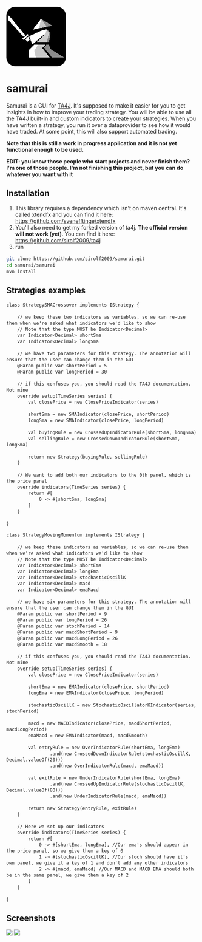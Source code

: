 ![](samurai/src/main/resources/icon2.png)
# samurai

Samurai is a GUI for [TA4J](https://github.com/mdeverdelhan/ta4j). It's supposed to make it easier for you to get insights in how to improve your trading strategy.
You will be able to use all the TA4J built-in and custom indicators to create your strategies. When you have written a strategy, you run it over a dataprovider to see how it would have traded.
At some point, this will also support automated trading.

<b>Note that this is still a work in progress application and it is not yet functional enough to be used.</b>

<b>EDIT: you know those people who start projects and never finish them? I'm one of those people. I'm not finishing this project, but you can do whatever you want with it</b>

## Installation
1. This library requires a dependency which isn't on maven central. It's called xtendfx and you can find it here: https://github.com/svenefftinge/xtendfx
2. You'll also need to get my forked version of ta4j. <b>The official version will not work (yet)</b>. You can find it here: https://github.com/sirolf2009/ta4j
3. run 
```bash
git clone https://github.com/sirolf2009/samurai.git
cd samurai/samurai
mvn install
```

## Strategies examples
```xtend
class StrategySMACrossover implements IStrategy {
	
	// we keep these two indicators as variables, so we can re-use them when we're asked what indicators we'd like to show
	// Note that the type MUST be Indicator<Decimal>
	var Indicator<Decimal> shortSma
	var Indicator<Decimal> longSma
	
	// we have two parameters for this strategy. The annotation will ensure that the user can change them in the GUI
	@Param public var shortPeriod = 5
	@Param public var longPeriod = 30

	// if this confuses you, you should read the TA4J documentation. Not mine	
	override setup(TimeSeries series) {
		val closePrice = new ClosePriceIndicator(series)

        shortSma = new SMAIndicator(closePrice, shortPeriod)
        longSma = new SMAIndicator(closePrice, longPeriod)

        val buyingRule = new CrossedUpIndicatorRule(shortSma, longSma)
        val sellingRule = new CrossedDownIndicatorRule(shortSma, longSma)
        
        return new Strategy(buyingRule, sellingRule)
	}
	
	// We want to add both our indicators to the 0th panel, which is the price panel
	override indicators(TimeSeries series) {
        return #[
        	0 -> #[shortSma, longSma]
        ]
	}
	
}
```
```xtend
class StrategyMovingMomentum implements IStrategy {
	
	// we keep these indicators as variables, so we can re-use them when we're asked what indicators we'd like to show
	// Note that the type MUST be Indicator<Decimal>
	var Indicator<Decimal> shortEma
	var Indicator<Decimal> longEma
	var Indicator<Decimal> stochasticOscillK
	var Indicator<Decimal> macd
	var Indicator<Decimal> emaMacd
	
	// we have six parameters for this strategy. The annotation will ensure that the user can change them in the GUI
	@Param public var shortPeriod = 9
	@Param public var longPeriod = 26
	@Param public var stochPeriod = 14
	@Param public var macdShortPeriod = 9
	@Param public var macdLongPeriod = 26
	@Param public var macdSmooth = 18
	
	// if this confuses you, you should read the TA4J documentation. Not mine	
	override setup(TimeSeries series) {
        val closePrice = new ClosePriceIndicator(series)
        
        shortEma = new EMAIndicator(closePrice, shortPeriod)
        longEma = new EMAIndicator(closePrice, longPeriod)

        stochasticOscillK = new StochasticOscillatorKIndicator(series, stochPeriod)

        macd = new MACDIndicator(closePrice, macdShortPeriod, macdLongPeriod)
        emaMacd = new EMAIndicator(macd, macdSmooth)
        
        val entryRule = new OverIndicatorRule(shortEma, longEma)
                .and(new CrossedDownIndicatorRule(stochasticOscillK, Decimal.valueOf(20)))
                .and(new OverIndicatorRule(macd, emaMacd))
        
        val exitRule = new UnderIndicatorRule(shortEma, longEma)
                .and(new CrossedUpIndicatorRule(stochasticOscillK, Decimal.valueOf(80)))
                .and(new UnderIndicatorRule(macd, emaMacd))
        
        return new Strategy(entryRule, exitRule)
	}
	
	// Here we set up our indicators
	override indicators(TimeSeries series) {
        return #[
        	0 -> #[shortEma, longEma], //Our ema's should appear in the price panel, so we give them a key of 0
        	1 -> #[stochasticOscillK], //Our stoch should have it's own panel, we give it a key of 1 and don't add any other indicators
        	2 -> #[macd, emaMacd] //Our MACD and MACD EMA should both be in the same panel, we give them a key of 2
        ]
	}
	
}
```

## Screenshots

![](https://i.imgur.com/tZ2ndsL.png)
![](https://i.imgur.com/QuZZsri.png)
